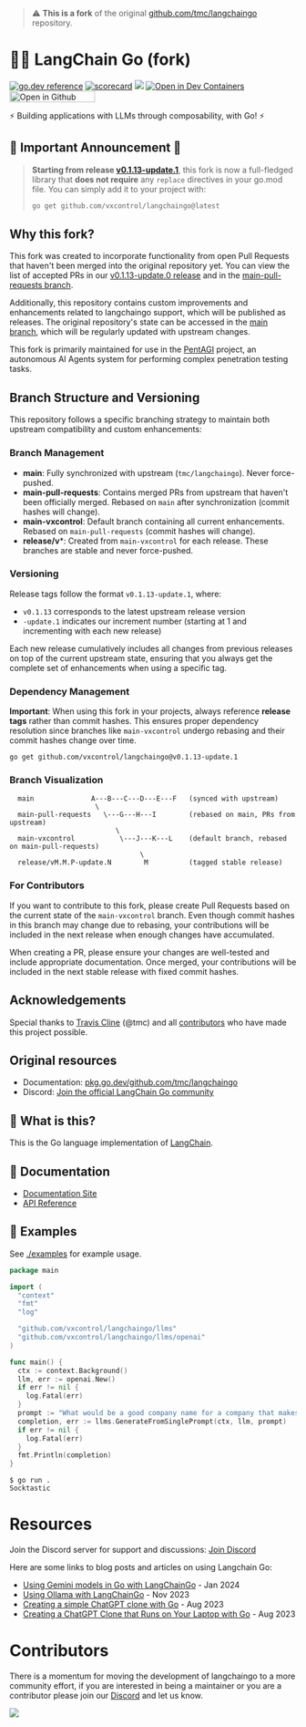> ⚠️ **This is a fork** of the original [github.com/tmc/langchaingo](https://github.com/tmc/langchaingo) repository.

# 🦜️🔗 LangChain Go (fork)

[![go.dev reference](https://img.shields.io/badge/go.dev-reference-007d9c?logo=go&logoColor=white&style=flat-square)](https://pkg.go.dev/github.com/vxcontrol/langchaingo)
[![scorecard](https://goreportcard.com/badge/github.com/vxcontrol/langchaingo)](https://goreportcard.com/report/github.com/vxcontrol/langchaingo)
[![](https://dcbadge.vercel.app/api/server/8bHGKzHBkM?compact=true&style=flat)](https://discord.gg/8bHGKzHBkM)
[![Open in Dev Containers](https://img.shields.io/static/v1?label=Dev%20Containers&message=Open&color=blue&logo=visualstudiocode)](https://vscode.dev/redirect?url=vscode://ms-vscode-remote.remote-containers/cloneInVolume?url=https://github.com/vxcontrol/langchaingo)
[<img src="https://github.com/codespaces/badge.svg" title="Open in Github Codespace" width="150" height="20">](https://codespaces.new/vxcontrol/langchaingo)

⚡ Building applications with LLMs through composability, with Go! ⚡

## 🚀 Important Announcement 🚀

> **Starting from release [v0.1.13-update.1](https://github.com/vxcontrol/langchaingo/releases/tag/v0.1.13-update.1)**, this fork is now a full-fledged library that **does not require** any `replace` directives in your go.mod file. You can simply add it to your project with:
>
> ```bash
> go get github.com/vxcontrol/langchaingo@latest
> ```

## Why this fork?

This fork was created to incorporate functionality from open Pull Requests that haven't been merged into the original repository yet. You can view the list of accepted PRs in our [v0.1.13-update.0 release](https://github.com/vxcontrol/langchaingo/releases/tag/v0.1.13-update.0) and in the [main-pull-requests branch](https://github.com/vxcontrol/langchaingo/commits/main-pull-requests/).

Additionally, this repository contains custom improvements and enhancements related to langchaingo support, which will be published as releases. The original repository's state can be accessed in the [main branch](https://github.com/vxcontrol/langchaingo/tree/main), which will be regularly updated with upstream changes.

This fork is primarily maintained for use in the [PentAGI](https://github.com/vxcontrol/pentagi) project, an autonomous AI Agents system for performing complex penetration testing tasks.

## Branch Structure and Versioning

This repository follows a specific branching strategy to maintain both upstream compatibility and custom enhancements:

### Branch Management

- **main**: Fully synchronized with upstream (`tmc/langchaingo`). Never force-pushed.
- **main-pull-requests**: Contains merged PRs from upstream that haven't been officially merged. Rebased on `main` after synchronization (commit hashes will change).
- **main-vxcontrol**: Default branch containing all current enhancements. Rebased on `main-pull-requests` (commit hashes will change).
- **release/v***: Created from `main-vxcontrol` for each release. These branches are stable and never force-pushed.

### Versioning

Release tags follow the format `v0.1.13-update.1`, where:
- `v0.1.13` corresponds to the latest upstream release version
- `-update.1` indicates our increment number (starting at 1 and incrementing with each new release)

Each new release cumulatively includes all changes from previous releases on top of the current upstream state, ensuring that you always get the complete set of enhancements when using a specific tag.

### Dependency Management

**Important**: When using this fork in your projects, always reference **release tags** rather than commit hashes. This ensures proper dependency resolution since branches like `main-vxcontrol` undergo rebasing and their commit hashes change over time.

```
go get github.com/vxcontrol/langchaingo@v0.1.13-update.1
```

### Branch Visualization

```
  main              A---B---C---D---E---F   (synced with upstream)
                     \
  main-pull-requests   \---G---H---I        (rebased on main, PRs from upstream)
                          \
  main-vxcontrol           \---J---K---L    (default branch, rebased on main-pull-requests)
                                \
  release/vM.M.P-update.N        M          (tagged stable release)
```

### For Contributors

If you want to contribute to this fork, please create Pull Requests based on the current state of the `main-vxcontrol` branch. Even though commit hashes in this branch may change due to rebasing, your contributions will be included in the next release when enough changes have accumulated.

When creating a PR, please ensure your changes are well-tested and include appropriate documentation. Once merged, your contributions will be included in the next stable release with fixed commit hashes.

## Acknowledgements

Special thanks to [Travis Cline](https://github.com/tmc) (@tmc) and all [contributors](https://github.com/vxcontrol/langchaingo/graphs/contributors) who have made this project possible.

## Original resources

- Documentation: [pkg.go.dev/github.com/tmc/langchaingo](https://pkg.go.dev/github.com/tmc/langchaingo)
- Discord: [Join the official LangChain Go community](https://discord.gg/8bHGKzHBkM)

## 🤔 What is this?

This is the Go language implementation of [LangChain](https://github.com/langchain-ai/langchain).

## 📖 Documentation

- [Documentation Site](https://vxcontrol.github.io/langchaingo/docs/)
- [API Reference](https://pkg.go.dev/github.com/vxcontrol/langchaingo)


## 🎉 Examples

See [./examples](./examples) for example usage.

```go
package main

import (
  "context"
  "fmt"
  "log"

  "github.com/vxcontrol/langchaingo/llms"
  "github.com/vxcontrol/langchaingo/llms/openai"
)

func main() {
  ctx := context.Background()
  llm, err := openai.New()
  if err != nil {
    log.Fatal(err)
  }
  prompt := "What would be a good company name for a company that makes colorful socks?"
  completion, err := llms.GenerateFromSinglePrompt(ctx, llm, prompt)
  if err != nil {
    log.Fatal(err)
  }
  fmt.Println(completion)
}
```

```shell
$ go run .
Socktastic
```

# Resources

Join the Discord server for support and discussions: [Join Discord](https://discord.gg/8bHGKzHBkM)

Here are some links to blog posts and articles on using Langchain Go:

- [Using Gemini models in Go with LangChainGo](https://eli.thegreenplace.net/2024/using-gemini-models-in-go-with-langchaingo/) - Jan 2024
- [Using Ollama with LangChainGo](https://eli.thegreenplace.net/2023/using-ollama-with-langchaingo/) - Nov 2023
- [Creating a simple ChatGPT clone with Go](https://sausheong.com/creating-a-simple-chatgpt-clone-with-go-c40b4bec9267?sk=53a2bcf4ce3b0cfae1a4c26897c0deb0) - Aug 2023
- [Creating a ChatGPT Clone that Runs on Your Laptop with Go](https://sausheong.com/creating-a-chatgpt-clone-that-runs-on-your-laptop-with-go-bf9d41f1cf88?sk=05dc67b60fdac6effb1aca84dd2d654e) - Aug 2023


# Contributors

There is a momentum for moving the development of langchaingo to a more community effort, if you are interested in being a maintainer or you are a contributor please join our [Discord](https://discord.gg/8bHGKzHBkM) and let us know.

<a href="https://github.com/vxcontrol/langchaingo/graphs/contributors">
  <img src="https://contrib.rocks/image?repo=tmc/langchaingo" />
</a>
